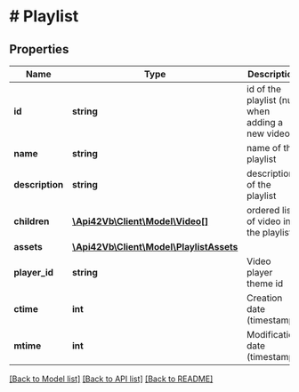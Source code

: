 # # Playlist

## Properties

Name | Type | Description | Notes
------------ | ------------- | ------------- | -------------
**id** | **string** | id of the playlist (null when adding a new video) |
**name** | **string** | name of the playlist | [optional]
**description** | **string** | description of the playlist | [optional]
**children** | [**\Api42Vb\Client\Model\Video[]**](Video.md) | ordered list of video in the playlist | [optional]
**assets** | [**\Api42Vb\Client\Model\PlaylistAssets**](PlaylistAssets.md) |  | [optional]
**player_id** | **string** | Video player theme id | [optional] [default to '']
**ctime** | **int** | Creation date (timestamp) | [optional]
**mtime** | **int** | Modification date (timestamp) | [optional]

[[Back to Model list]](../../README.md#models) [[Back to API list]](../../README.md#endpoints) [[Back to README]](../../README.md)
